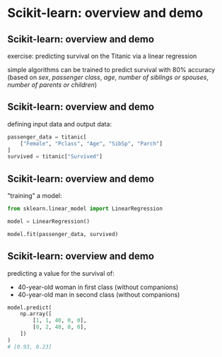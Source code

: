 # Scikit-learn: overview and demo

## Scikit-learn: overview and demo

exercise: predicting survival on the Titanic via a linear regression

simple algorithms can be trained to predict survival with 80% accuracy (based on _sex_, _passenger class_, _age_, _number of siblings or spouses_, _number of parents or children_)

## Scikit-learn: overview and demo

defining input data and output data:

```py
passenger_data = titanic[
    ["Female", "Pclass", "Age", "SibSp", "Parch"]
]
survived = titanic["Survived"]
```

## Scikit-learn: overview and demo

"training" a model:

```py
from sklearn.linear_model import LinearRegression

model = LinearRegression()

model.fit(passenger_data, survived)
```

## Scikit-learn: overview and demo

predicting a value for the survival of:

- 40-year-old woman in first class (without companions)
- 40-year-old man in second class (without companions)

```py
model.predict(
    np.array([
        [1, 1, 40, 0, 0],
        [0, 2, 40, 0, 0],
    ])
)
# [0.93, 0.23]
```
